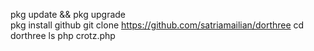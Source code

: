 pkg update && pkg upgrade <br>
pkg install github
git clone https://github.com/satriamailian/dorthree
cd dorthree
ls
php crotz.php


